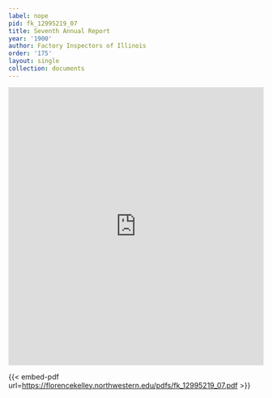 ```yaml
---
label: nope
pid: fk_12995219_07
title: Seventh Annual Report
year: '1900'
author: Factory Inspectors of Illinois
order: '175'
layout: single
collection: documents
---
```

<iframe src="https://northwestern.app.box.com/embed/s/48afvz27wa3zlwbmw8lacaha11wj7p1r?sortColumn=date&view=list" width="100%" height="550" frameborder="0" allowfullscreen webkitallowfullscreen msallowfullscreen></iframe>


{{< embed-pdf url=https://florencekelley.northwestern.edu/pdfs/fk_12995219_07.pdf >}}